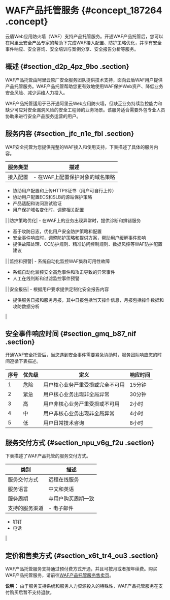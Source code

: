 # WAF产品托管服务 {#concept_187264 .concept}

云盾Web应用防火墙（WAF）支持产品托管服务。开通WAF产品托管后，您可以在阿里云安全产品专家的帮助下完成WAF接入配置、防护策略优化，并享有安全事件响应、安全咨询、安全培训与案例分享、安全报告分析等服务。

## 概述 {#section_d2p_4pz_9bo .section}

WAF产品托管由阿里云原厂安全服务团队提供技术支持，面向云盾WAF用户提供产品托管服务。WAF产品托管帮助您更有效地使用WAF保护Web资产、降低业务安全风险、减少运维人力投入。

WAF产品托管适用于已开通阿里云Web应用防火墙，但缺乏业务持续监控能力和缺少可应对安全漏洞风险的安全工程师的业务场景。该服务适合需要外包专业人员协助来进行安全产品服务运营的用户。

## 服务内容 {#section_jfc_n1e_fbl .section}

WAF安全托管为您提供完整的WAF接入和使用支持，下表描述了具体的服务内容。

|服务类型|描述|
|----|--|
|接入配置| -   在WAF上配置保护对象的域名策略
-   协助用户配置和上传HTTPS证书（用户可自行上传）
-   协助用户配置ECS和SLB的源站保护策略
-   产品适配和访问测试验证
-   用户保护域名变化时，调整相关配置

 |
|防护策略优化| -   在WAF上的业务出现异常时，提供诊断和排错服务
-   基于攻防日志，优化用户安全防护策略和配置
-   安全事件响应时，调整防护策略和提供方案，帮助用户缓解事件影响
-   提供故障处理、CC防护规则、精准访问控制规则、数据风控等WAF防护配置建议

 |
|监控和预警| -   系统自动化监控WAF集群可用性故障
-   系统自动化监控安全高危事件和攻击导致的异常事件
-   人工在线判断和过滤监控事件预警

 |
|安全报告| -   根据用户要求提供定制化安全报告内容
-   提供服务日报和服务月报，其中日报包括当天操作信息，月报包括操作数据和攻防数据分析

 |

## 安全事件响应时间 {#section_gmq_b87_nif .section}

开通WAF安全托管后，当您遇到安全事件需要紧急协助时，服务团队响应您的时间遵循下表描述。

|序号|优先级|定义|响应时间|
|--|---|--|----|
|1|危险|用户核心业务严重受损或完全不可用|15分钟|
|2|紧急|用户核心业务出现非全局异常|30分钟|
|3|高|用户非核心业务严重受损或不可用|2小时|
|4|中|用户非核心业务出现非全局异常|4小时|
|5|低|用户日常技术咨询|8小时|

## 服务交付方式 {#section_npu_v6g_f2u .section}

下表描述了WAF产品托管的服务交付方式。

|类别|描述|
|--|--|
|服务交付方式|远程在线服务|
|服务语言|中文和英语|
|服务周期|与用户购买周期一致|
|支持的服务渠道| -   电子邮件
-   钉钉
-   电话

 |

## 定价和售卖方式 {#section_x6t_tr4_ou3 .section}

WAF产品托管服务支持通过预付费方式开通，并且可按月或者按年续费。购买WAF产品托管服务，请前往[WAF产品托管服务售卖页](https://common-buy-intl.aliyun.com/?commodityCode=waf_mssp_intl#/buy)。

**说明：** 由于服务支持系统和服务人力资源投入的特殊性，WAF产品托管服务在支付购买后暂不支持退款。


